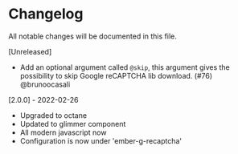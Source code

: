 # Changelog

All notable changes will be documented in this file.

[Unreleased]

- Add an optional argument called `@skip`, this argument gives the possibility to skip Google reCAPTCHA lib download. (#76) @brunoocasali


[2.0.0] - 2022-02-26
- Upgraded to octane
- Updated to glimmer component
- All modern javascript now
- Configuration is now under 'ember-g-recaptcha'

